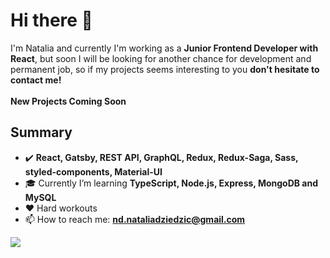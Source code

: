 # Hi there 👋
I'm Natalia and currently I'm working as a **Junior Frontend Developer with React**, but soon I will be looking for another chance for development and permanent job, so if my projects seems interesting to you **don't hesitate to contact me!**
</br>
</br>
**New Projects Coming Soon**
</br>

## Summary
- :heavy_check_mark: **React, Gatsby, REST API, GraphQL, Redux, Redux-Saga, Sass, styled-components, Material-UI**
- 🎓 Currently I’m learning **TypeScript, Node.js, Express, MongoDB and MySQL**
- ♥️ Hard workouts
- 📫 How to reach me: **nd.nataliadziedzic@gmail.com**

<img src="https://github-readme-stats.vercel.app/api?username=nataliadziedzic&&show_icons=true&title_color=ffffff&icon_color=bb2acf&text_color=daf7dc&bg_color=151515">
